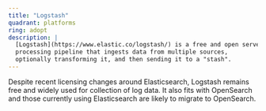 ```yaml
---
title: "Logstash"
quadrant: platforms
ring: adopt
description: |
  [Logstash](https://www.elastic.co/logstash/) is a free and open server-side data
  processing pipeline that ingests data from multiple sources,
  optionally transforming it, and then sending it to a "stash".
---
```


Despite recent licensing changes around Elasticsearch, Logstash remains free and widely
used for collection of log data. It also fits with OpenSearch and those currently
using Elasticsearch are likely to migrate to OpenSearch.
